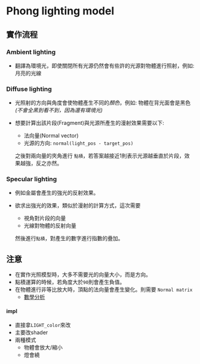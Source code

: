 # Phong lighting model


## 實作流程

### Ambient lighting
* 翻譯為環境光，即使關閉所有光源仍然會有些許的光源對物體進行照射，例如: 月亮的光線

### Diffuse lighting
* 光照射的方向與角度會使物體產生不同的*顏色*，例如: 物體在背光面會是黑色 *(不會全黑到看不到，因為還有環境光)*

* 想要計算出該片段(Fragment)與光源所產生的漫射效果需要以下:
    * 法向量(Normal vector)
    * 光源的方向: `normal(light_pos - target_pos)`

    之後對兩向量的夾角進行 `點積`，若答案越接近1則表示光源越垂直於片段，效果越強，反之亦然。

### Specular lighting
* 例如金屬會產生的強光的反射效果。
* 欲求出強光的效果，類似於漫射的計算方式，這次需要
    * 視角對片段的向量
    * 光線對物體的反射向量

    然後進行`點積`，對產生的數字進行指數的疊加。

## 注意
* 在實作光照模型時，大多不需要光的向量大小，而是方向。
* 點積運算的時候，若角度大於`90`則會產生負值。
* 在物體進行非等比放大時，頂點的法向量會產生變化。則需要  `Normal matrix`
    * [數學分析](http://www.lighthouse3d.com/tutorials/glsl-12-tutorial/the-normal-matrix/)

#### impl
- 直接拿`LIGHT_color`來改
- 主要改shader
- 兩種模式
   - 物體會放大/縮小
   - 燈會繞